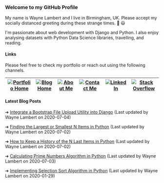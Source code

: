 ### Welcome to my GitHub Profile

My name is Wayne Lambert and I live in Birmingham, UK. Please accept my socially distanced greeting during these strange times. :punch: :smiley:

I'm passionate about web development with Django and Python. I also enjoy analysing datasets with Python Data Science libraries, travelling, and reading.

#### Links

Please feel free to check my portfolio or reach out using the following channels.

[![Portfolio Home](https://wl-portfolio.s3.eu-west-2.amazonaws.com/images/github-profile/home.svg)](https://waynelambert.dev/)|[![Blog Home](https://wl-portfolio.s3.eu-west-2.amazonaws.com/images/github-profile/blog.svg)](https://waynelambert.dev.blog/)|[![About Me](https://wl-portfolio.s3.eu-west-2.amazonaws.com/images/github-profile/user.svg)](https://waynelambert.dev/about-me/)|[![Contact Me](https://wl-portfolio.s3.eu-west-2.amazonaws.com/images/github-profile/envelope.svg)](https://waynelambert.dev/contact/)|[![LinkedIn](https://wl-portfolio.s3.eu-west-2.amazonaws.com/images/github-profile/linkedin-in.svg)](https://www.linkedin.com/in/waynealambert/)|[![Stack Overflow](https://wl-portfolio.s3.eu-west-2.amazonaws.com/images/github-profile/stack-overflow.svg)](https://stackoverflow.com/users/11211077/wayne-lambert?tab=profile)|
|---|---|---|---|---|---|

#### Latest Blog Posts

➔ [Integrate a Bootstrap File Upload Utility into Django](https://waynelambert.dev/blog/post/integrate-a-bootstrap-file-upload-utility-into-django/)
(Last updated by Wayne Lambert on 2020-07-04)


➔ [Finding the Largest or Smallest N Items in Python](https://waynelambert.dev/blog/post/finding-largest-smallest-n-items/)
(Last updated by Wayne Lambert on 2020-07-02)


➔ [How to Keep a History of the N Last Items in Python](https://waynelambert.dev/blog/post/how-to-keep-history-last-n-items-python/)
(Last updated by Wayne Lambert on 2020-07-02)


➔ [Calculating Prime Numbers Algorithm in Python](https://waynelambert.dev/blog/post/prime-numbers-algorithm-in-Python/)
(Last updated by Wayne Lambert on 2020-07-03)


➔ [Implementing Selection Sort Algorithm in Python](https://waynelambert.dev/blog/post/implementing-selection-sort-algorithm-python/)
(Last updated by Wayne Lambert on 2020-01-29)

